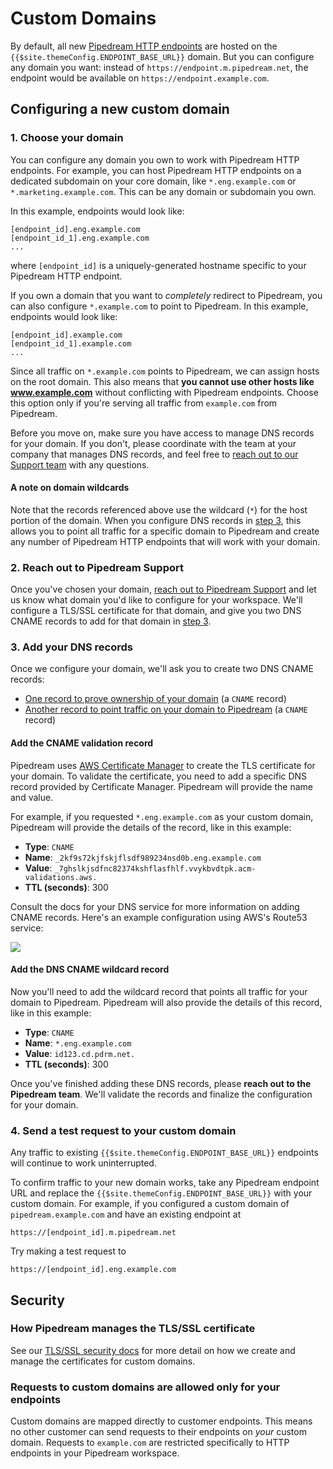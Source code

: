 # Custom Domains

By default, all new [Pipedream HTTP endpoints](/workflows/steps/triggers/#http) are hosted on the `{{$site.themeConfig.ENDPOINT_BASE_URL}}` domain. But you can configure any domain you want: instead of `https://endpoint.m.pipedream.net`, the endpoint would be available on `https://endpoint.example.com`.

## Configuring a new custom domain

### 1. Choose your domain

You can configure any domain you own to work with Pipedream HTTP endpoints. For example, you can host Pipedream HTTP endpoints on a dedicated subdomain on your core domain, like `*.eng.example.com` or `*.marketing.example.com`. This can be any domain or subdomain you own.

In this example, endpoints would look like:

```
[endpoint_id].eng.example.com
[endpoint_id_1].eng.example.com
...
```

where `[endpoint_id]` is a uniquely-generated hostname specific to your Pipedream HTTP endpoint.

If you own a domain that you want to _completely_ redirect to Pipedream, you can also configure `*.example.com` to point to Pipedream. In this example, endpoints would look like:

```
[endpoint_id].example.com
[endpoint_id_1].example.com
...
```

Since all traffic on `*.example.com` points to Pipedream, we can assign hosts on the root domain. This also means that **you cannot use other hosts like www.example.com** without conflicting with Pipedream endpoints. Choose this option only if you're serving all traffic from `example.com` from Pipedream.

Before you move on, make sure you have access to manage DNS records for your domain. If you don't, please coordinate with the team at your company that manages DNS records, and feel free to [reach out to our Support team](https://pipedream.com/support) with any questions.

#### A note on domain wildcards

Note that the records referenced above use the wildcard (`*`) for the host portion of the domain. When you configure DNS records in [step 3](#_3-add-your-dns-records), this allows you to point all traffic for a specific domain to Pipedream and create any number of Pipedream HTTP endpoints that will work with your domain.

### 2. Reach out to Pipedream Support

Once you've chosen your domain, [reach out to Pipedream Support](https://pipedream.com/support) and let us know what domain you'd like to configure for your workspace. We'll configure a TLS/SSL certificate for that domain, and give you two DNS CNAME records to add for that domain in [step 3](#_3-add-your-dns-records).

### 3. Add your DNS records

Once we configure your domain, we'll ask you to create two DNS CNAME records:

- [One record to prove ownership of your domain](#add-the-cname-validation-record) (a `CNAME` record)
- [Another record to point traffic on your domain to Pipedream](#add-the-dns-cname-wildcard-record) (a `CNAME` record)

#### Add the CNAME validation record

Pipedream uses [AWS Certificate Manager](https://aws.amazon.com/certificate-manager/) to create the TLS certificate for your domain. To validate the certificate, you need to add a specific DNS record provided by Certificate Manager. Pipedream will provide the name and value.

For example, if you requested `*.eng.example.com` as your custom domain, Pipedream will provide the details of the record, like in this example:

- **Type**: `CNAME`
- **Name**: `_2kf9s72kjfskjflsdf989234nsd0b.eng.example.com`
- **Value**: `_7ghslkjsdfnc82374kshflasfhlf.vvykbvdtpk.acm-validations.aws.`
- **TTL (seconds)**: 300

Consult the docs for your DNS service for more information on adding CNAME records. Here's an example configuration using AWS's Route53 service:

<div>
<img src="https://res.cloudinary.com/pipedreamin/image/upload/v1692720441/docs/Screenshot_2023-08-21_at_2.52.16_PM_gtj3xl.png" />
</div>

#### Add the DNS CNAME wildcard record

Now you'll need to add the wildcard record that points all traffic for your domain to Pipedream. Pipedream will also provide the details of this record, like in this example:

- **Type**: `CNAME`
- **Name**: `*.eng.example.com`
- **Value**: `id123.cd.pdrm.net.`
- **TTL (seconds)**: 300

Once you've finished adding these DNS records, please **reach out to the Pipedream team**. We'll validate the records and finalize the configuration for your domain.

### 4. Send a test request to your custom domain

Any traffic to existing `{{$site.themeConfig.ENDPOINT_BASE_URL}}` endpoints will continue to work uninterrupted.

To confirm traffic to your new domain works, take any Pipedream endpoint URL and replace the `{{$site.themeConfig.ENDPOINT_BASE_URL}}` with your custom domain. For example, if you configured a custom domain of `pipedream.example.com` and have an existing endpoint at

```
https://[endpoint_id].m.pipedream.net
```

Try making a test request to

```
https://[endpoint_id].eng.example.com
```

## Security

### How Pipedream manages the TLS/SSL certificate

See our [TLS/SSL security docs](/privacy-and-security/#encryption-of-data-in-transit-tls-ssl-certificates) for more detail on how we create and manage the certificates for custom domains.

### Requests to custom domains are allowed only for your endpoints

Custom domains are mapped directly to customer endpoints. This means no other customer can send requests to their endpoints on _your_ custom domain. Requests to `example.com` are restricted specifically to HTTP endpoints in your Pipedream workspace.
